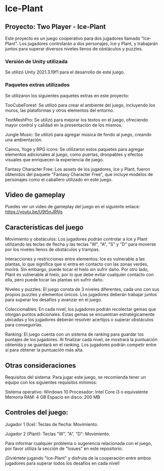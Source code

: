 # Ice-Plant
## Proyecto: Two Player - Ice-Plant
Este proyecto es un juego cooperativo para dos jugadores llamado "Ice-Plant". Los jugadores controlarán a dos personajes, Ice y Plant, y trabajarán juntos para superar diversos niveles llenos de obstáculos y puzzles.

### Versión de Unity utilizada
Se utilizó Unity 2021.3.19f1 para el desarrollo de este juego.

### Paquetes extras utilizados
Se utilizaron los siguientes paquetes extras en este proyecto:

TooCubeForest: Se utilizó para crear el ambiente del juego, incluyendo los muros, las plataformas y otros elementos del entorno.

TextMeshPro: Se utilizó para mejorar los textos en el juego, ofreciendo mayor control y calidad en la presentación de los mismos.

Jungle Music: Se utilizó para agregar música de fondo al juego, creando una ambientación.

Cainos, Yoge y RPG icons: Se utilizaron estos paquetes para agregar elementos adicionales al juego, como puertas, droopables y efectos visuales que enriquecen la experiencia de juego.

Fantasy Character Free: Los assets de los jugadores, Ice y Plant, fueron obtenidos del paquete "Fantasy Character Free", que incluye modelos de personajes como el caballero utilizado en este juego.

## Video de gameplay
Puedes ver un video de gameplay del juego en el siguiente enlace: https://youtu.be/U9t5nJRfjIs

## Características del juego
Movimiento y obstáculos: Los jugadores podrán controlar a Ice y Plant utilizando las teclas de flecha y las teclas "W", "A", "S" y "D" para moverse por los niveles llenos de obstáculos y trampas.

Interacciones y restricciones entre elementos: Ice es vulnerable a las plantas, lo que significa que si entra en contacto con las zonas verdes, morirá. Sin embargo, puede tocar el hielo sin sufrir daño. Por otro lado, Plant es vulnerable al hielo, por lo que debe evitar cualquier contacto con ella, pero puede tocar las plantas sin sufrir daño.

Niveles y puzzles: El juego consta de  3 niveles diferentes, cada uno con sus propios puzzles y elementos únicos. Los jugadores deberán trabajar juntos para superar los desafíos y avanzar en el juego.

Coleccionables: En cada nivel, los jugadores podrán recolectar gemas que otorgan puntos adicionales. Estas gemas se encuentran estratégicamente ubicadas y los jugadores deberán resolver acertijos o superar obstáculos para conseguirlas.

Ranking: El juego cuenta con un sistema de ranking para guardar los puntajes de los jugadores. Al finalizar cada nivel, se mostrará la puntuación obtenida y se guardará en el ranking. Los jugadores podrán competir entre sí para obtener la puntuación más alta.

## Otras consideraciones
Requisitos del sistema: Para jugar este juego, se recomienda tener un equipo con los siguientes requisitos mínimos:

Sistema operativo: Windows 10
Procesador: Intel Core i3 o equivalente
Memoria RAM: 4 GB
Espacio en disco: 200 MB

## Controles del juego:

Jugador 1 (Ice):
Teclas de flecha: Movimiento.

Jugador 2 (Plant):
Teclas "W", "A", "D": Movimiento.

Para informar cualquier problema o sugerencia relacionada con el juego, por favor utiliza la sección de "Issues" en este repositorio.

¡Diviértete jugando "Ice-Plant" y disfruta de la cooperación entre ambos jugadores para superar todos los desafíos en cada nivel!
